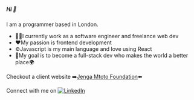 
##### Hi :wave: 
  
  
I am a programmer based in London. 


* :woman_technologist:I currently work as a software engineer and freelance web dev
* :heart:My passion is frontend development
* :gear:Javascript is my main language and love using React
* :dart:My goal is to become a full-stack dev who makes the world a better place:earth_africa:




Checkout a client website :arrow_right:[Jenga Mtoto Foundation](https://www.jengamtotofoundation.com):arrow_left:



Connect with me on [![LinkedIn](https://img.shields.io/badge/linkedin-%230077B5.svg?style=for-the-badge&logo=linkedin&logoColor=white)](https://www.linkedin.com/in/denise-namutebi-49798b163/)


